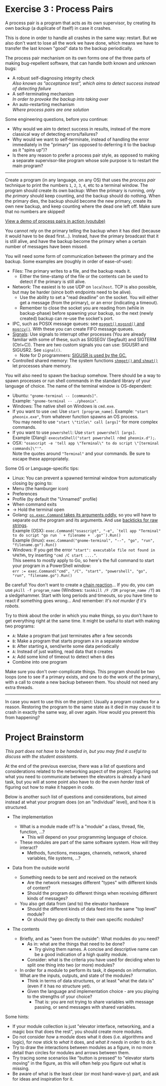 Exercise 3 : Process Pairs
==========================

A process pair is a program that acts as its own supervisor, by creating its own backup (a duplicate of itself) in case it crashes.

This is done in order to handle all crashes in the same way: restart. But we also don't want to lose all the work we have done, which means we have to transfer the last known "good" data to the backup periodically.

The process pair mechanism on its own forms one of the three parts of making bug-repellent software, that can handle both known and unknown bugs:

 - A robust self-diagnosing integrity check  
   *Also known as "acceptance test", which aims to detect success instead of detecting failure*
 - A self-terminating mechanism  
   *In order to provoke the backup into taking over*
 - An auto-restarting mechanism  
   *Where process pairs are one solution*
   
Some engineering questions, before you continue:

 - Why would we aim to detect success in results, instead of the more classical way of detecting errors/failures?
 - Why would we want to self-terminate, instead of handling the error immediately in the "primary" (as opposed to deferring it to the backup as it "spins up")?
 - Is there any reason to prefer a process pair style, as opposed to making a separate supervisor-like program whose sole purpose is to restart the main program?

---

Create a program (in any language, on any OS) that uses the *process pair* technique to print the numbers `1`, `2`, `3`, `4`, etc to a terminal window. The program should create its own backup: When the primary is running, *only the primary* should keep counting, and the backup should do nothing. When the primary dies, the backup should become the new primary, create its own new backup, and keep counting where the dead one left off. Make sure that no numbers are skipped!

[View a demo of process pairs in action (youtube)](https://youtu.be/HCgj9pqrTW4)

You cannot rely on the primary telling the backup when it has died (because it would have to be dead first...). Instead, have the primary broadcast that it is still alive, and have the backup become the primary when a certain number of messages have been missed.

You will need some form of communication between the primary and the backup. Some examples are (roughly in order of ease-of-use):
 - Files: The primary writes to a file, and the backup reads it.
   - Either the time-stamp of the file or the contents can be used to detect if the primary is still alive.
 - Network: The easiest is to use UDP on `localhost`. TCP is also possible, but may be harder (since both endpoints need to be alive).
   - Use the ability to set a "read deadline" on the socket. You will either get a message (from the primary), or an error (indicating a timeout).
   - Remember to close the socket you are reading from (while in backup-phase) before spawning your backup, so the next (newly created) backup can re-use the socket's port.
 - IPC, such as POSIX message queues: see [`msgget()` `msgsnd()` and `msgrcv()`](http://pubs.opengroup.org/onlinepubs/7990989775/xsh/sysmsg.h.html). With these you can create FIFO message queues.
 - [Signals](http://pubs.opengroup.org/onlinepubs/7990989775/xsh/signal.h.html): Use signals to interrupt other processes (You are already familiar with some of these, such as SIGSEGV (Segfault) and SIGTERM (Ctrl+C)). There are two custom signals you can use: SIGUSR1 and SIGUSR2. See `signal()`.
   - Note for D programmers: [SIGUSR is used by the GC.](http://dlang.org/phobos/core_memory.html)
 - Controlled shared memory: The system functions [`shmget()` and `shmat()`](http://pubs.opengroup.org/onlinepubs/7990989775/xsh/sysshm.h.html) let processes share memory.

You will also need to spawn the backup somehow. There should be a way to spawn processes or run shell commands in the standard library of your language of choice. The name of the terminal window is OS-dependent:
 - Ubuntu: `"gnome-terminal -- [commands]"`.  
   Example: `"gnome-terminal -- ./pheonix"`.
 - Windows: The native shell on Windows is `cmd.exe`.
  - If you want to use `cmd`: Use `start [program_name]`.
    Example: `"start pheonix.exe"`, from whatever function spawns an OS process.  
    You may need to use `"start \"title\" call [args]"` for more complex commands.
  - If you want to use `powershell`: Use `start powershell [args]`.  
    Example (Dlang): `executeShell("start powershell rdmd pheonix.d");`.
 - OSX: `"osascript -e 'tell app \"Terminal\" to do script \"[terminal commands]\"'"`.  
   Note the quotes around `"Terminal"` and your commands. Be sure to escape these appropriately.
 
Some OS or Language-specific tips:
 - Linux: You can prevent a spawned terminal window from automatically closing by going to:
  - Menu (the hamburger icon)
  - Preferences
  - Profile (by default the "Unnamed" profile)
  - When command exits
  - -> Hold the terminal open
 - Golang: [`os.exec.Command` takes its arguments oddly](https://golang.org/pkg/os/exec/#Command), so you will have to separate out the program and its arguments. And use [backticks for raw strings](https://golang.org/ref/spec#String_literals).  
   Example (OSX): ``exec.Command("osascript", "-e", `tell app "Terminal" to do script "go run ` + filename + `.go"`).Run()``  
   Example (linux): `exec.Command("gnome-terminal", "--", "go", "run", "filename.go").Run()`
 - Windows: If you get the error `"start": executable file not found in %PATH%`, try inserting `"cmd /C start ...."`.  
   This seems to mostly apply to Go, so here's the full command to start your program in a PowerShell window:  
   `err := exec.Command("cmd", "/C", "start", "powershell", "go", "run", "filename.go").Run()`

Be careful! You don't want to create a [chain reaction](http://en.wikipedia.org/wiki/Fork_bomb)... If you do, you can use `pkill -f program_name` (Windows: `taskkill /F /IM program_name /T`) as a sledgehammer. Start with long periods and timeouts, so you have time to react if something goes wrong... And remember: *It's not murder if it's robots*.

Try to think about the order in which you make things, so you don't have to get everything right at the same time. It might be useful to start with making two programs:
 - `A`: Make a program that just terminates after a few seconds
 - `B`: Make a program that starts program `A` in a separate window
 - `B`: After starting `A`, send/write some data periodically
 - `A`: Instead of just waiting, read data that `B` creates
 - `A`: Add some kind of timeout to detect when `B` dies
 - Combine into one program

Make sure you don't over-complicate things. This program should be two loops (one to see if a primary exists, and one to do the work of the primary), with a call to create a new backup between them. You should not need any extra threads.

---

In case you want to use this on the project: Usually a program crashes for a reason. Restoring the program to the same state as it died in may cause it to crash in exactly the same way, all over again. How would you prevent this from happening?


Project Brainstorm
==================

*This part does not have to be handed in, but you may find it useful to discuss with the student assistants.*

At the end of the previous exercise, there was a list of questions and considerations related to the networking aspect of the project. Figuring out what you need to communicate between the elevators is already a hard task, but you will at some point also have to do the *even harder task* of figuring out how to make it happen in code.

Below is another such list of questions and considerations, but aimed instead at what your program does (on an "individual" level), and how it is structured.

 - The implementation
   - What is a module made of? Is a "module" a class, thread, file, function, ...?
     - This will depend on your programming language of choice.
   - These modules are part of the same software system. How will they interact?
     - Methods, functions, messages, channels, network, shared variables, file systems, ...?

 - Data from the outside world
   - Something needs to be sent and received on the network
     - Are the network messages different "types" with different kinds of content?
     - Should the program do different things when receiving different kinds of messages?
   - You also get data from (and to) the elevator hardware
     - Should the different kinds of data feed into the same "top level" module?
     - Or should they go directly to their own specific modules?

 - The contents
   - Briefly, and as "seen from the outside": What modules do you need?
     - As in: what are the things that need to be done?
       - Try giving them names. A concise and descriptive name can be a good indication of a high quality module.
     - Consider: what is the criteria you have used for deciding when to split one thing into two (or more) modules?
   - In order for a module to perform its task, it depends on information. What are the inputs, outputs, and state of the modules?
     - Think in terms of data structures, or at least "what the data is" (even if it has no structure yet).
     - Given the language and implementation choice - are you playing to the strengths of your choice?
       - That is: you are not trying to share variables with message passing, or send messages with shared variables.
     
Some hints:

 - If your module collection is just "elevator interface, networking, and a magic box that does the rest", you should create more modules.
 - Do not consider *how* a module does what it does (i.e. algorithms and logic), for now stick to *what* it does, and *what it needs* in order to do it.
 - Try to draw the interactions between modules as a figure, in no more detail than circles for modules and arrows between them. 
 - Try tracing some scenarios like "button is pressed" to "elevator starts moving" in the figure, as this will often help you figure out what is missing.
 - Be aware of what is the least clear (or most hand-wave-y) part, and ask for ideas and inspiration for it.

